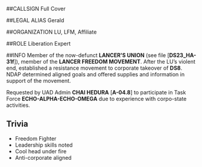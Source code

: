 ##CALLSIGN
Full Cover

##LEGAL ALIAS
Gerald

##ORGANIZATION
LU, LFM, Affiliate

##ROLE
Liberation Expert

##INFO
Member of the now-defunct **LANCER'S UNION** (see file [**DS23_HA-31f**]), member of the **LANCER FREEDOM MOVEMENT**.  After the LU’s violent end, established a resistance movement to corporate takeover of **DS8**.  NDAP determined aligned goals and offered supplies and information in support of the movement.

Requested by UAD Admin **CHAI HEDURA** [**A-04.8**] to participate in Task Force **ECHO-ALPHA-ECHO-OMEGA** due to experience with corpo-state activities.

## Trivia

- Freedom Fighter
- Leadership skills noted
- Cool head under fire
- Anti-corporate aligned